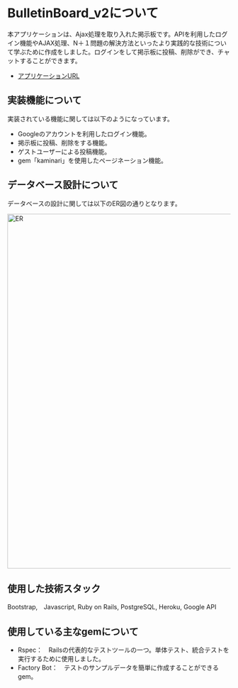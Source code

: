 # BulletinBoard_v2について
本アプリケーションは、Ajax処理を取り入れた掲示板です。APIを利用したログイン機能やAJAX処理、N＋１問題の解決方法といったより実践的な技術について学ぶために作成をしました。ログインをして掲示板に投稿、削除ができ、チャットすることができます。

- [アプリケーションURL](https://ajaxbulletinboard.herokuapp.com/)

## 実装機能について
実装されている機能に関しては以下のようになっています。
- Googleのアカウントを利用したログイン機能。
- 掲示板に投稿、削除をする機能。
- ゲストユーザーによる投稿機能。
- gem「kaminari」を使用したページネーション機能。

## データベース設計について
データベースの設計に関しては以下のER図の通りとなります。

<img width="800" alt="ER" src="./public/ER.png">

## 使用した技術スタック
Bootstrap,　Javascript, Ruby on Rails, PostgreSQL, Heroku, Google API

## 使用している主なgemについて
- Rspec：　Railsの代表的なテストツールの一つ。単体テスト、統合テストを実行するために使用しました。
- Factory Bot：　テストのサンプルデータを簡単に作成することができるgem。